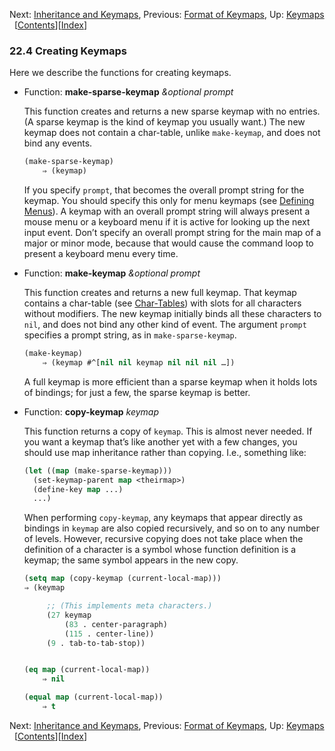 

Next: [Inheritance and Keymaps](Inheritance-and-Keymaps.html), Previous: [Format of Keymaps](Format-of-Keymaps.html), Up: [Keymaps](Keymaps.html)   \[[Contents](index.html#SEC_Contents "Table of contents")]\[[Index](Index.html "Index")]

### 22.4 Creating Keymaps

Here we describe the functions for creating keymaps.

*   Function: **make-sparse-keymap** *\&optional prompt*

    This function creates and returns a new sparse keymap with no entries. (A sparse keymap is the kind of keymap you usually want.) The new keymap does not contain a char-table, unlike `make-keymap`, and does not bind any events.

    ```lisp
    (make-sparse-keymap)
        ⇒ (keymap)
    ```

    If you specify `prompt`, that becomes the overall prompt string for the keymap. You should specify this only for menu keymaps (see [Defining Menus](Defining-Menus.html)). A keymap with an overall prompt string will always present a mouse menu or a keyboard menu if it is active for looking up the next input event. Don’t specify an overall prompt string for the main map of a major or minor mode, because that would cause the command loop to present a keyboard menu every time.

<!---->

*   Function: **make-keymap** *\&optional prompt*

    This function creates and returns a new full keymap. That keymap contains a char-table (see [Char-Tables](Char_002dTables.html)) with slots for all characters without modifiers. The new keymap initially binds all these characters to `nil`, and does not bind any other kind of event. The argument `prompt` specifies a prompt string, as in `make-sparse-keymap`.

    ```lisp
    (make-keymap)
        ⇒ (keymap #^[nil nil keymap nil nil nil …])
    ```

    A full keymap is more efficient than a sparse keymap when it holds lots of bindings; for just a few, the sparse keymap is better.

<!---->

*   Function: **copy-keymap** *keymap*

    This function returns a copy of `keymap`. This is almost never needed. If you want a keymap that’s like another yet with a few changes, you should use map inheritance rather than copying. I.e., something like:

    ```lisp
    (let ((map (make-sparse-keymap)))
      (set-keymap-parent map <theirmap>)
      (define-key map ...)
      ...)
    ```

    When performing `copy-keymap`, any keymaps that appear directly as bindings in `keymap` are also copied recursively, and so on to any number of levels. However, recursive copying does not take place when the definition of a character is a symbol whose function definition is a keymap; the same symbol appears in the new copy.

    ```lisp
    (setq map (copy-keymap (current-local-map)))
    ⇒ (keymap
    ```

    ```lisp
         ;; (This implements meta characters.)
         (27 keymap
             (83 . center-paragraph)
             (115 . center-line))
         (9 . tab-to-tab-stop))
    ```

    ```lisp
    ```

    ```lisp
    (eq map (current-local-map))
        ⇒ nil
    ```

    ```lisp
    (equal map (current-local-map))
        ⇒ t
    ```

Next: [Inheritance and Keymaps](Inheritance-and-Keymaps.html), Previous: [Format of Keymaps](Format-of-Keymaps.html), Up: [Keymaps](Keymaps.html)   \[[Contents](index.html#SEC_Contents "Table of contents")]\[[Index](Index.html "Index")]
